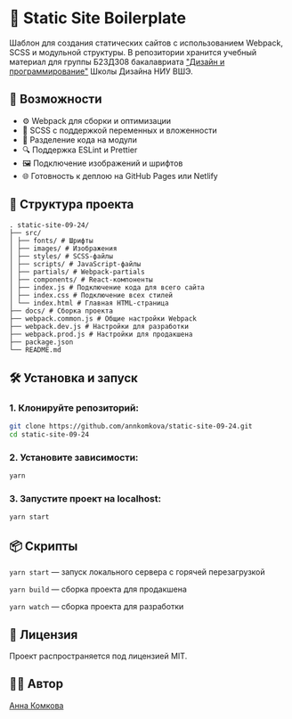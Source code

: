 # 🧱 Static Site Boilerplate

Шаблон для создания статических сайтов с использованием Webpack, SCSS и модульной структуры. В репозитории хранится учебный материал для группы Б23ДЗ08 бакалавриата ["Дизайн и программирование"](https://design.hse.ru/ba/design/programming) Школы Дизайна НИУ ВШЭ.

## 🚀 Возможности

- ⚙️ Webpack для сборки и оптимизации
- 🎨 SCSS с поддержкой переменных и вложенности
- 🧩 Разделение кода на модули
- 🔍 Поддержка ESLint и Prettier
- 🖼️ Подключение изображений и шрифтов
- 🌐 Готовность к деплою на GitHub Pages или Netlify

## 📁 Структура проекта

```
. static-site-09-24/
├── src/
│ ├── fonts/ # Шрифты
│ ├── images/ # Изображения
│ ├── styles/ # SCSS-файлы
│ ├── scripts/ # JavaScript-файлы
│ ├── partials/ # Webpack-partials
│ ├── components/ # React-компоненты
│ ├── index.js # Подключение кода для всего сайта
│ ├── index.css # Подключение всех стилей
│ └── index.html # Главная HTML-страница
├── docs/ # Сборка проекта
├── webpack.common.js # Общие настройки Webpack
├── webpack.dev.js # Настройки для разработки
├── webpack.prod.js # Настройки для продакшена
├── package.json
└── README.md
```

## 🛠 Установка и запуск

### 1. Клонируйте репозиторий:

```bash
git clone https://github.com/annkomkova/static-site-09-24.git
cd static-site-09-24
```

### 2. Установите зависимости:

```bash
yarn
```

### 3. Запустите проект на localhost:

```bash
yarn start
```

## 📦 Скрипты

`yarn start` — запуск локального сервера с горячей перезагрузкой

`yarn build` — сборка проекта для продакшена

`yarn watch` — сборка проекта для разработки

## 📄 Лицензия

Проект распространяется под лицензией MIT.

## 👩‍💻 Автор

[Анна Комкова](https://github.com/annkomkova)
